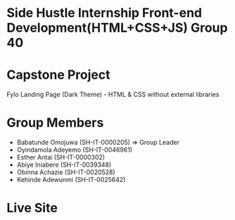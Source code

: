 # Side Hustle Internship Front-end Development(HTML+CSS+JS) Group 40

# Capstone Project
Fylo Landing Page (Dark Theme) - HTML & CSS without external libraries

# Group Members
- Babatunde Omojuwa (SH-IT-0000205) => Group Leader
- Oyindamola Adeyemo (SH-IT-0046961)
- Esther Antai (SH-IT-0000302)
- Abiye Iniabere (SH-IT-0039348)
- Obinna Achazie (SH-IT-0020528)
- Kehinde Adewunmi (SH-IT-0025642)

# Live Site
